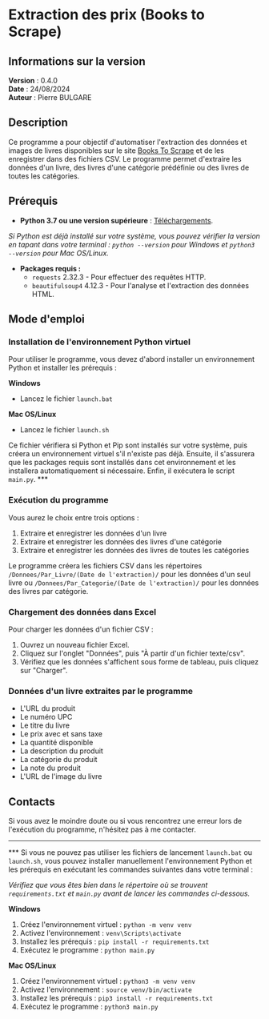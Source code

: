 # Extraction des prix (Books to Scrape)

## Informations sur la version
**Version** : 0.4.0  
**Date** : 24/08/2024  
**Auteur** : Pierre BULGARE

## Description
Ce programme a pour objectif d'automatiser l'extraction des données et images de livres disponibles sur le site [Books To Scrape](https://books.toscrape.com) et de les enregistrer dans des fichiers CSV. Le programme permet d'extraire les données d'un livre, des livres d'une catégorie prédéfinie ou des livres de toutes les catégories.

## Prérequis
- **Python 3.7 ou une version supérieure** : [Téléchargements](https://www.python.org/downloads/).

_Si Python est déjà installé sur votre système, vous pouvez vérifier la version en tapant dans votre terminal : `python --version` pour Windows et `python3 --version` pour Mac OS/Linux._
- **Packages requis :**
  * `requests` 2.32.3 - Pour effectuer des requêtes HTTP.
  * `beautifulsoup4` 4.12.3 - Pour l'analyse et l'extraction des données HTML.

## Mode d'emploi
### Installation de l'environnement Python virtuel
Pour utiliser le programme, vous devez d'abord installer un environnement Python et installer les prérequis :

**Windows**
- Lancez le fichier `launch.bat`

**Mac OS/Linux**
- Lancez le fichier `launch.sh`

Ce fichier vérifiera si Python et Pip sont installés sur votre système, puis créera un environnement virtuel s'il n'existe pas déjà. Ensuite, il s'assurera que les packages requis sont installés dans cet environnement et les installera automatiquement si nécessaire. Enfin, il exécutera le script `main.py`. ***

### Exécution du programme
Vous aurez le choix entre trois options :
1. Extraire et enregistrer les données d'un livre
2. Extraire et enregistrer les données des livres d'une catégorie
3. Extraire et enregistrer les données des livres de toutes les catégories

Le programme créera les fichiers CSV dans les répertoires `/Donnees/Par_Livre/(Date de l'extraction)/` pour les données d'un seul livre ou `/Donnees/Par_Categorie/(Date de l'extraction)/` pour les données des livres par catégorie.

### Chargement des données dans Excel
Pour charger les données d'un fichier CSV :
1. Ouvrez un nouveau fichier Excel.
2. Cliquez sur l'onglet "Données", puis "À partir d'un fichier texte/csv".
3. Vérifiez que les données s'affichent sous forme de tableau, puis cliquez sur "Charger".

### Données d'un livre extraites par le programme
- L'URL du produit
- Le numéro UPC
- Le titre du livre
- Le prix avec et sans taxe
- La quantité disponible
- La description du produit
- La catégorie du produit
- La note du produit
- L'URL de l'image du livre

## Contacts
Si vous avez le moindre doute ou si vous rencontrez une erreur lors de l'exécution du programme, n'hésitez pas à me contacter.

---

*** Si vous ne pouvez pas utiliser les fichiers de lancement `launch.bat` ou `launch.sh`, vous pouvez installer manuellement l'environnement Python et les prérequis en exécutant les commandes suivantes dans votre terminal :

_Vérifiez que vous êtes bien dans le répertoire où se trouvent `requirements.txt` et `main.py` avant de lancer les commandes ci-dessous._

**Windows**
1. Créez l'environnement virtuel : `python -m venv venv`
2. Activez l'environnement : `venv\Scripts\activate`
3. Installez les prérequis : `pip install -r requirements.txt`
4. Exécutez le programme : `python main.py`

**Mac OS/Linux**
1. Créez l'environnement virtuel : `python3 -m venv venv`
2. Activez l'environnement : `source venv/bin/activate`
3. Installez les prérequis : `pip3 install -r requirements.txt`
4. Exécutez le programme : `python3 main.py`
